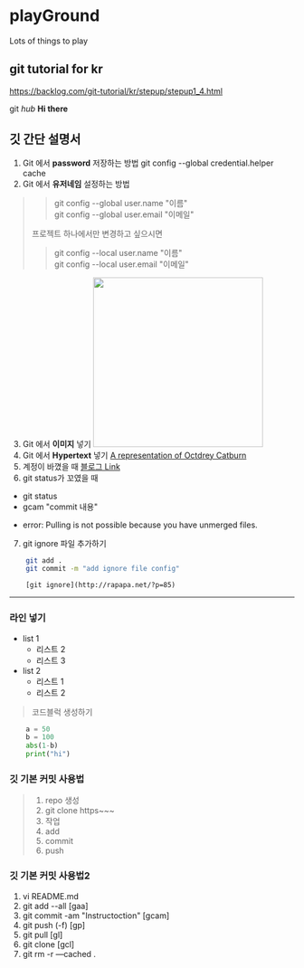 # playGround
Lots of things to play

## git tutorial for kr
https://backlog.com/git-tutorial/kr/stepup/stepup1_4.html

git _hub_ **Hi there**

## 깃 간단 설명서
1. Git 에서 **password** 저장하는 방법
git config --global credential.helper cache 
2. Git 에서 **유저네임** 설정하는 방법
>
>>git config --global user.name "이름"  
>>git config --global user.email "이메일"
>
>프로젝트 하나에서만 변경하고 싶으시면
>
>>git config --local user.name "이름"  
>>git config --local user.email "이메일"
>

3. Git 에서 **이미지** 넣기
    <img src="http://octodex.github.com/images/octdrey-catburn.jpg" width="300">
4. Git 에서 **Hypertext** 넣기
    [A representation of Octdrey Catburn](http://octodex.github.com/)
5. 계정이 바꼈을 때
[블로그 Link](http://recoveryman.tistory.com/392)
6. git status가 꼬였을 때
  * git status
  * gcam "commit 내용"
  - error: Pulling is not possible because you have unmerged files.
7. git ignore 파일 추가하기
```bash
    git add .
    git commit -m "add ignore file config"
```
        [git ignore](http://rapapa.net/?p=85)
***
### 라인 넣기

* list 1
    - 리스트 2
    - 리스트 3
* list 2
    * 리스트 1
    * 리스트 2

> 코드블럭 생성하기
```python
    a = 50
    b = 100
    abs(1-b)
    print("hi")
```

### 깃 기본 커밋 사용법
>1. repo 생성
>2. git clone https~~~
>3. 작업
>4. add
>5. commit
>6. push

### 깃 기본 커밋 사용법2
1. vi README.md
2. git add --all [gaa]
3. git commit -am "Instructoction" [gcam]
4. git push (-f) [gp]
5. git pull [gl]
6. git clone [gcl]
7. git rm -r —cached .
